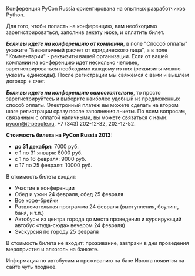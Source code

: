 Конференция PyCon Russia ориентирована на опытных разработчиков Python.<p>
Для того, чтобы попасть на конференцию, вам необходимо зарегистрироваться, заполнив анкету ниже, и оплатить билет.

<b><i>Если вы идете на конференцию от компании</i></b>, в поле "Способ оплаты" укажите "Безналичный расчет от юридического лица", а в поле "Комментарии" - реквизиты вашей организации.
Если от вашей компании на конференцию идет несколько человек, зарегистрироваться необходимо каждому из них (реквизиты можно указать единожды).
После регистрации мы свяжемся с вами и вышлем договор + счет.

<b><i>Если вы идете на конференцию самостоятельно</i></b>, то просто зарегистрируйтесь и выберите наиболее удобный из предложенных способ оплаты. Электронный платеж вы можете сделать на втором шаге регистрации сразу после заполнения анкеты. По всем вопросам, связанным с оплатой наличными, вы можете связаться с нами: [pycon@it-people.ru](mailto:pycon@it-people.ru), +7 (343) 202-12-32, 202-12-52.

<b>Стоимость билета на PyCon Russia 2013:</b>

* <b> до 31 декабря:</b> 7000 руб.
* с 1 по 31 января: 8000 руб.
* с 1 по 16 февраля: 9000 руб.
* с 17 по 25 февраля: 10000 руб.

В стоимость билета входит:  
- Участие в конференции 
- Обед и ужин 24 февраля, обед 25 февраля 
- Все кофе-брейки 
- Развлекательная программа 24 февраля (выступления, боулинг, баня, и т.п.) 
- Автобусы из центра города до места проведения и курсирующий автобус «туда-сюда» вечером 24 февраля) 
- Экскурсия по городу 25 февраля

В стоимость билета не входит:  проживание, завтраки в дни проведения мероприятия и алкоголь на банкете. 

Информация по автобусам и проживанию на базе Иволга появится на сайте чуть позднее.


